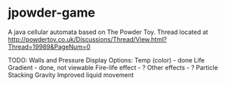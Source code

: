 # jpowder-game
A java cellular automata based on The Powder Toy.
Thread located at http://powdertoy.co.uk/Discussions/Thread/View.html?Thread=19989&PageNum=0

TODO:
Walls and Pressure
Display Options:
  Temp (color) - done
  Life Gradient - done, not viewable
  Fire-life effect - ?
  Other effects - ?
Particle Stacking
Gravity
Improved liquid movement

